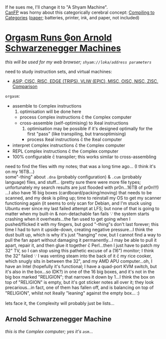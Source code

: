 If he sues me, I'll change it to "A Shyam Machine".
<br>[CanFP](https://www.meetup.com/CanFPG/events/gkbllmywpbtb) was horny about this categorically cerebral concept: [Compiling to Categories](https://www.youtube.com/watch?v=vzLK_xE9Zy8) ([paper](http://conal.net/papers/compiling-to-categories/); batteries, printer, ink, and paper, not included)

# [Orgasm Runs ₲on Arnold Schwarzenegger Machines](http://forlackofabettercomic.com/?id=47)
*this will be used for my web browser; `shyam://loka/address parameters`*

need to study instruction sets, and virtual machines:
* [ASIP, CISC, RISC, EDGE (TRIPS), VLIW (EPIC), MISC, OISC, NISC, ZISC, Comparison](https://en.wikipedia.org/wiki/Template:CPU_technologies)

`orgasm`:
* assemble to ℂomplex instructions
  1. optimisation will be done here
  * process ℂomplex instructions c̄ the ℂomplex computer
  * cross-assemble (self-optimising) to ℝeal instructions
    1. optimisation may be possible if it's designed optimally for the first "pass" (like transpiling, but transoptimising)
    * process ℝeal instructions c̄ the ℝeal computer
* interpret ℂomplex instructions c̄ the ℂomplex computer
* REPL ℂomplex instructions c̄ the ℂomplex computer
* 100% configurable c̄ transpiler; this works similar to cross-assembling

need to find the files with my notes; that was a long time ago... (I think it's on my 16TB...)
<br>some"-thing" about `.dna` (probably configuration) & `.cum` (probably language) files, and stuff... (pretty sure there were more file types; unfortunately my search results are just flooded with pr0n...16TB of pr0n!!!) ...I also have 16 big boxes (cardboard/packing/moving) that needs to be scanned, and my desk is piling up; time to reinstall my OS to get my scanner functioning again (it seems to only scan for Debian, and I'm stuck using Ubuntu ever since my last failed attempt at LFS; but none of that is going to matter when my built-in & non-detachable fan fails ∵ the system starts crashing when it overheats...the fan used to get going when I pushed/flicked it with my fingers, but good "-thing"s don't last forever; this time I had to turn it upside-down, creating negative pressure...I think the dust built up, which is why it's just "hanging" now, but I cannot find a way to pull the fan apart without damaging it permanently...I may be able to pull it apart, repair it, and then glue it together c̄ Perl...then I just have to patch my 32" TV, so I can stop using this pathetic excuse of a (16") monitor; I think the 32" failed ∵ I was venting steam into the back of it c̄ my rice cooker, which snugly sits in between the 32", and my AMD APU computer...oh, I have an Intel (hopefully it's functional; I have a quad-port KVM switch, but it's also in the box...so IDK?) in one of the 16 big boxes, and it's not in the big box marked "RELIGION"; that narrows it down by 1...I think the box on top of "RELIGION" is empty, but it's got sticker notes all over it; they look precarious...in fact, one of them has fallen off, and is balancing on top of "RELIGION", whilst not ℝeally "leaning" against the empty box... \:)

lets face it, the ℂomplexity will probably just be lists...

## Arnold Schwarzenegger Machine
*this is the ℂomplex computer; yes it's `asm`...*
